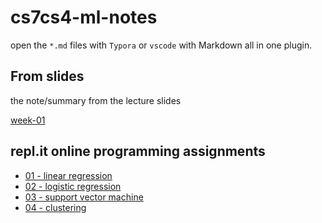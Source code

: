 # cs7cs4-ml-notes

open the `*.md` files with `Typora` or `vscode` with Markdown all in one plugin.

## From slides

the note/summary from the lecture slides

[week-01](./from_slides/week-01.md)

## repl.it online programming assignments

- [01 - linear regression](./repl_it/linear_regression/main.py)
- [02 - logistic regression](./repl_it/logistic_regression/main.py)
- [03 - support vector machine](./repl_it/support_vector_machine/main.py)
- [04 - clustering](./repl_it/clustering/main.py)
